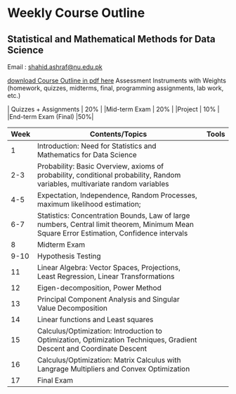 # Weekly Course Outline 
## Statistical and Mathematical Methods for Data Science 
Email : <a href="mailto:shahid.ashraf@nu.edu.pk" style=" word-wrap: break-word;" target="_blank">shahid.ashraf@nu.edu.pk</a></p>
<a href="Course outline_.pdf" download="Course outline_lgebra.pdf">download  Course Outline in pdf here</a>
Assessment Instruments with Weights (homework, quizzes, midterms, final, programming assignments, lab work, etc.)

| Quizzes + Assignments                | 20% |
|Mid-term Exam                           |   20% |
|Project                                  |  10% |
|End-term Exam (Final)                  |50%|

| Week         | Contents/Topics | Tools |
|--------------|--------------|:-----:|
|1|Introduction: Need for Statistics and Mathematics for Data Science | |
|2-3|Probability: Basic Overview, axioms of probability, conditional probability, Random variables, multivariate random variables||
|4-5|Expectation, Independence, Random Processes, maximum likelihood estimation; | |
|6-7|Statistics: Concentration Bounds, Law of large numbers, Central limit theorem, Minimum Mean Square Error Estimation, Confidence intervals   | |
|8| Midterm Exam | |
|9-10| Hypothesis Testing| |
|11|Linear Algebra: Vector Spaces, Projections, Least Regression, Linear Transformations| |
|12| Eigen-decomposition, Power Method| |
|13| Principal Component Analysis and Singular Value Decomposition| |
|14|Linear functions and Least squares | |
|15| Calculus/Optimization: Introduction to Optimization, Optimization Techniques, Gradient Descent and Coordinate Descent| |
|16| Calculus/Optimization: Matrix Calculus with Langrage Multipliers and Convex Optimization| |
|17| Final Exam | |


